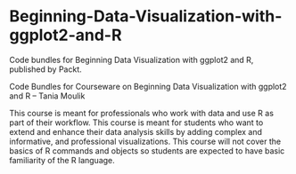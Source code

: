 # Beginning-Data-Visualization-with-ggplot2-and-R

Code bundles for Beginning Data Visualization with ggplot2 and R, published by Packt.

Code Bundles for Courseware on Beginning Data Visualization with ggplot2 and R – Tania Moulik

This course is meant for professionals who work with data and use R as part of their workflow. This course is meant for students who want to extend and enhance their data analysis skills by adding complex and informative, and professional visualizations. This course will not cover the basics of R commands and objects so students are expected to have basic familiarity of the R language.
